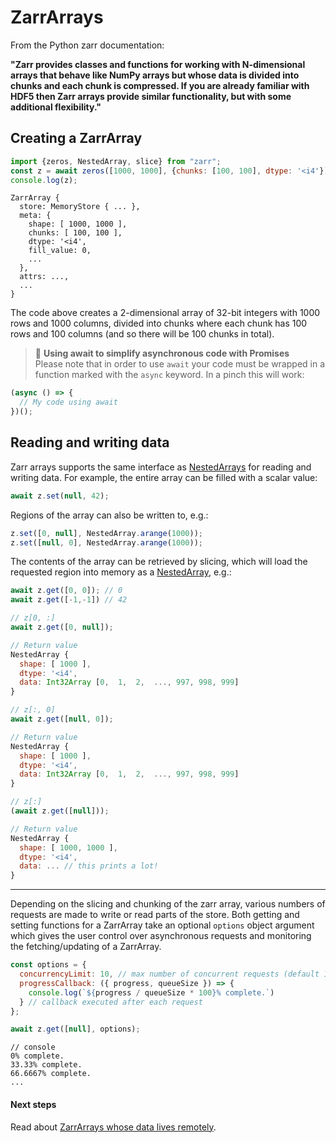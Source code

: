 # ZarrArrays

From the Python zarr documentation:  

**\"Zarr provides classes and functions for working with N-dimensional arrays that behave like NumPy arrays but whose data is divided into chunks and each chunk is compressed. If you are already familiar with HDF5 then Zarr arrays provide similar functionality, but with some additional flexibility.\"**

## Creating a ZarrArray

```javascript
import {zeros, NestedArray, slice} from "zarr";
const z = await zeros([1000, 1000], {chunks: [100, 100], dtype: '<i4'})
console.log(z);
```
```output
ZarrArray {
  store: MemoryStore { ... },
  meta: {
    shape: [ 1000, 1000 ],
    chunks: [ 100, 100 ],
    dtype: '<i4',
    fill_value: 0,
    ...
  },
  attrs: ...,
  ...
}
```

The code above creates a 2-dimensional array of 32-bit integers with 1000 rows and 1000 columns, divided into chunks where each chunk has 100 rows and 100 columns (and so there will be 100 chunks in total).

> 📝 **Using await to simplify asynchronous code with Promises**  
Please note that in order to use `await` your code must be wrapped in a function marked with the `async` keyword. In a pinch this will work:
```javascript
(async () => {
  // My code using await
})();
```

## Reading and writing data
Zarr arrays supports the same interface as [NestedArrays](/getting-started/nested-arrays) for reading and writing data. For example, the entire array can be filled with a scalar value:
```javascript
await z.set(null, 42);
```

Regions of the array can also be written to, e.g.:
```javascript
z.set([0, null], NestedArray.arange(1000));
z.set([null, 0], NestedArray.arange(1000));
```

The contents of the array can be retrieved by slicing, which will load the requested region into memory as a [NestedArray](/nested-arrays.md), e.g.:
```javascript
await z.get([0, 0]); // 0
await z.get([-1,-1]) // 42
```

```javascript
// z[0, :]
await z.get([0, null]);

// Return value
NestedArray {
  shape: [ 1000 ],
  dtype: '<i4',
  data: Int32Array [0,  1,  2,  ..., 997, 998, 999]
}

```

```javascript
// z[:, 0]
await z.get([null, 0]);

// Return value
NestedArray {
  shape: [ 1000 ],
  dtype: '<i4',
  data: Int32Array [0,  1,  2,  ..., 997, 998, 999]
}
```

```javascript
// z[:]
(await z.get([null]));

// Return value
NestedArray {
  shape: [ 1000, 1000 ],
  dtype: '<i4',
  data: ... // this prints a lot!
}
```

----

Depending on the slicing and chunking of the zarr array, various numbers of requests are made to write or read parts of the store. Both getting and setting functions for a ZarrArray take an optional `options` object argument which gives the user control over asynchronous requests and monitoring the fetching/updating of a ZarrArray. 

```javascript
const options = {
  concurrencyLimit: 10, // max number of concurrent requests (default 10)
  progressCallback: ({ progress, queueSize }) => { 
    console.log(`${progress / queueSize * 100}% complete.`)
  } // callback executed after each request
};

await z.get([null], options);
```

```output
// console
0% complete.
33.33% complete.
66.6667% complete.
... 
```

#### Next steps
Read about [ZarrArrays whose data lives remotely](/getting-started/remote-data.md).
